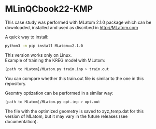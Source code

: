 # MLinQCbook22-KMP

This case study was performed with MLatom 2.1.0 package which can be downloaded, installed and used as discribed in http://MLatom.com 

A quick way to install: 
```bash 
python3 -m pip install MLatom==2.1.0 
```

This version works only on Linux.  
Example of training the KREG model with MLatom: 
```bash
[path to MLatom]/MLatom.py train.inp > train.out 
``` 

You can compare whether this train.out file is similar to the one in this repository. 

Geomtry optization can be performed in a similar way:  
```bash 
[path to MLatom]/MLatom.py opt.inp > opt.out 
```

The file with the optimized geometry is saved to xyz_temp.dat for this version of MLatom, but it may vary in the future releases (see documentation).  

